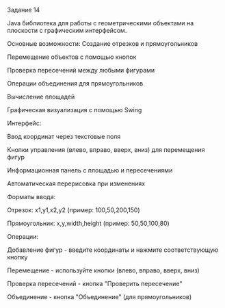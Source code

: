Задание 14

Java библиотека для работы с геометрическими объектами на плоскости с графическим интерфейсом.

Основные возможности:
 Создание отрезков и прямоугольников
 
 Перемещение объектов с помощью кнопок
 
 Проверка пересечений между любыми фигурами
 
 Операции объединения для прямоугольников
 
 Вычисление площадей 
 
 Графическая визуализация с помощью Swing

 
Интерфейс:

 Ввод координат через текстовые поля
 
 Кнопки управления (влево, вправо, вверх, вниз) для перемещения фигур
 
 Информационная панель с площадью и пересечениями
 
 Автоматическая перерисовка при изменениях
 

Форматы ввода:

Отрезок: x1,y1,x2,y2 (пример: 100,50,200,150)

Прямоугольник: x,y,width,height (пример: 50,50,100,80)


Операции:

Добавление фигур - введите координаты и нажмите соответствующую кнопку

Перемещение - используйте кнопки (влево, вправо, вверх, вниз)

Проверка пересечений - кнопка "Проверить пересечение"

Объединение - кнопка "Объединение" (для прямоугольников)



